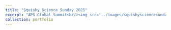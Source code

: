 ```yaml
---
title: "Squishy Science Sunday 2025"
excerpt: "APS Global Summit<br/><img src='../images/squishysciencesunday.jpg' class='center' width = '800'>"
collection: portfolio
---
```

